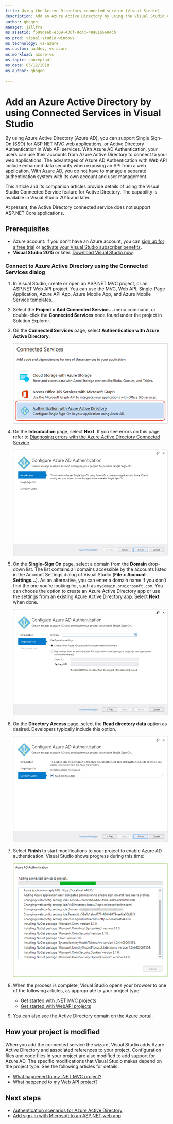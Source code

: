 ```yaml
---
title: Using the Active Directory connected service (Visual Studio)
description: Add an Azure Active Directory by using the Visual Studio Add Connected Services dialog box
author: ghogen
manager: jillfra
ms.assetid: f599de6b-e369-436f-9cdc-48a0165684cb
ms.prod: visual-studio-windows
ms.technology: vs-azure
ms.custom: aaddev, vs-azure
ms.workload: azure-vs
ms.topic: conceptual
ms.date: 03/12/2018
ms.author: ghogen

---
```

# Add an Azure Active Directory by using Connected Services in Visual Studio

By using Azure Active Directory (Azure AD), you can support Single Sign-On (SSO) for ASP.NET MVC web applications, or Active Directory Authentication in Web API services. With Azure AD Authentication, your users can use their accounts from Azure Active Directory to connect to your web applications. The advantages of Azure AD Authentication with Web API include enhanced data security when exposing an API from a web application. With Azure AD, you do not have to manage a separate authentication system with its own account and user management.

This article and its companion articles provide details of using the Visual Studio Connected Service feature for Active Directory. The capability is available in Visual Studio 2015 and later.

At present, the Active Directory connected service does not support ASP.NET Core applications.

## Prerequisites

- Azure account: if you don't have an Azure account, you can [sign up for a free trial](https://azure.microsoft.com/pricing/free-trial/?WT.mc_id=A261C142F) or [activate your Visual Studio subscriber benefits](https://azure.microsoft.com/pricing/member-offers/msdn-benefits-details/?WT.mc_id=A261C142F).
- **Visual Studio 2015** or later. [Download Visual Studio now](https://aka.ms/vsdownload?utm_source=mscom&utm_campaign=msdocs).

### Connect to Azure Active Directory using the Connected Services dialog

1. In Visual Studio, create or open an ASP.NET MVC project, or an ASP.NET Web API project. You can use the MVC, Web API, Single-Page Application, Azure API App, Azure Mobile App, and Azure Mobile Service templates.

1. Select the **Project > Add Connected Service...** menu command, or double-click the **Connected Services** node found under the project in Solution Explorer.

1. On the **Connected Services** page, select **Authentication with Azure Active Directory**.

    ![Connected Services page](./media/vs-azure-active-directory/connected-services-add-active-directory.png)

1. On the **Introduction** page, select **Next**. If you see errors on this page, refer to [Diagnosing errors with the Azure Active Directory Connected Service](vs-active-directory-error.md).

    ![Introduction page](./media/vs-azure-active-directory/configure-azure-ad-wizard-1.png)

1. On the **Single-Sign On** page, select a domain from the **Domain** drop-down list. The list contains all domains accessible by the accounts listed in the Account Settings dialog of Visual Studio (**File > Account Settings...**). As an alternative, you can enter a domain name if you don’t find the one you’re looking for, such as `mydomain.onmicrosoft.com`. You can choose the option to create an Azure Active Directory app or use the settings from an existing Azure Active Directory app. Select **Next** when done.

    ![Single-sign on page](./media/vs-azure-active-directory/configure-azure-ad-wizard-2.png)

1. On the **Directory Access** page, select the **Read directory data** option as desired. Developers typically include this option.

    ![Directory access page](./media/vs-azure-active-directory/configure-azure-ad-wizard-3.png)

1. Select **Finish** to start modifications to your project to enable Azure AD authentication. Visual Studio shows progress during this time:

    ![Active Directory connected service progress](./media/vs-azure-active-directory/active-directory-connected-service-output.png)

1. When the process is complete, Visual Studio opens your browser to one of the following articles, as appropriate to your project type:

    - [Get started with .NET MVC projects](vs-active-directory-dotnet-getting-started.md)
    - [Get started with WebAPI projects](vs-active-directory-webapi-getting-started.md)

1. You can also see the Active Directory domain on the [Azure portal](https://go.microsoft.com/fwlink/p/?LinkID=525040).

## How your project is modified

When you add the connected service the wizard, Visual Studio adds Azure Active Directory and associated references to your project. Configuration files and code files in your project are also modified to add support for Azure AD. The specific modifications that Visual Studio makes depend on the project type. See the following articles for details:

- [What happened to my .NET MVC project?](vs-active-directory-dotnet-what-happened.md)
- [What happened to my Web API project?](vs-active-directory-webapi-what-happened.md)

## Next steps

- [Authentication scenarios for Azure Active Directory](authentication-scenarios.md)
- [Add sign-in with Microsoft to an ASP.NET web app](quickstart-v2-aspnet-webapp.md)
